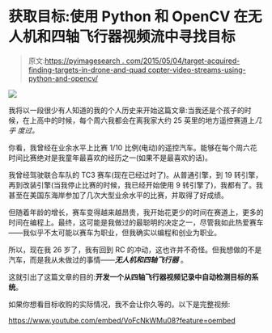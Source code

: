# 获取目标:使用 Python 和 OpenCV 在无人机和四轴飞行器视频流中寻找目标

> 原文:[https://pyimagesearch . com/2015/05/04/target-acquired-finding-targets-in-drone-and-quad copter-video-streams-using-python-and-opencv/](https://pyimagesearch.com/2015/05/04/target-acquired-finding-targets-in-drone-and-quadcopter-video-streams-using-python-and-opencv/)

[![](../Images/91f69506b59cad44bd9ec62ae1fb358b.png)](https://pyimagesearch.com/wp-content/uploads/2015/05/drone_example_02.gif)

我将以一段很少有人知道的我的个人历史来开始这篇文章:当我还是个孩子的时候，在上高中的时候，每个周六我都会在离我家大约 25 英里的地方遥控赛道上*几乎* *度过。*

你看，我曾经在业余水平上比赛 1/10 比例(电动)的遥控汽车。能够在每个周六花时间比赛绝对是我童年最喜欢的经历之一(如果不是最喜欢的话)。

我曾经驾驶联合车队的 TC3 赛车(现在已经过时了)。从普通引擎，到 19 转引擎，再到改装引擎(当我停止比赛的时候，我已经开始使用 9 转引擎了)，我都有了。我甚至在美国东海岸参加了几次大型业余水平的比赛，并取得了好成绩。

但随着年龄的增长，赛车变得越来越昂贵，我开始花更少的时间在赛道上，更多的时间在编程上。最终，这可能是我做过的最聪明的决定之一，尽管我如此热爱赛车——我似乎不太可能以赛车为职业，但我确实以编程和创业为职业。

所以，现在我 26 岁了，我有回到 RC 的冲动，这也许并不奇怪。但我想做的不是汽车，而是我从未做过的事情——***无人机和四轴飞行器*** 。

这就引出了这篇文章的目的:**开发一个从四轴飞行器视频记录中自动检测目标的系统**。

如果你想看目标收购的实际情况，我不会让你久等的。以下是完整视频:

<https://www.youtube.com/embed/VoFcNkWMu08?feature=oembed>
